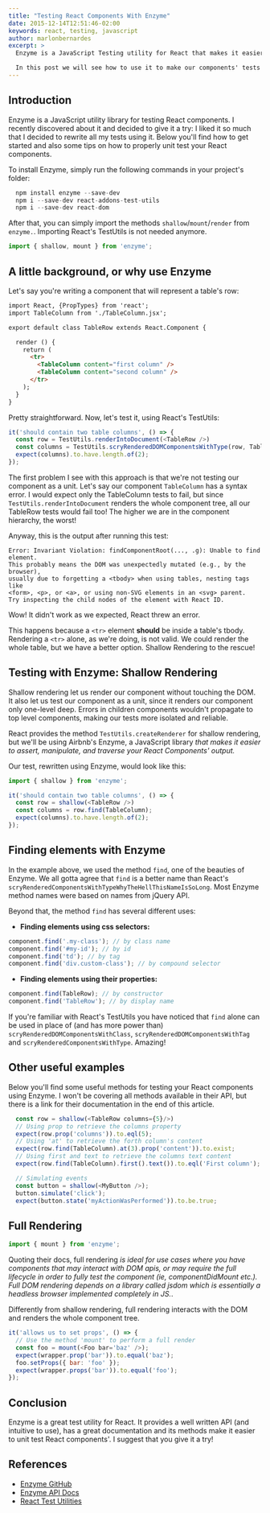 ```yaml
---
title: "Testing React Components With Enzyme"
date: 2015-12-14T12:51:46-02:00
keywords: react, testing, javascript
author: marlonbernardes
excerpt: >
  Enzyme is a JavaScript Testing utility for React that makes it easier to assert, manipulate, and traverse your React Components' output.

  In this post we will see how to use it to make our components' tests more isolated and reliable.
---
```


## Introduction

Enzyme is a JavaScript utility library for testing React components. I recently discovered about it and decided to give it a try: I liked it so much that I decided to rewrite all my tests using it. Below you'll find how to get started and also some tips on how to properly unit test your React components.

To install Enzyme, simply run the following commands in your project's folder:

```js
  npm install enzyme --save-dev
  npm i --save-dev react-addons-test-utils
  npm i --save-dev react-dom
```

After that, you can simply import the methods `shallow`/`mount`/`render` from `enzyme.`. Importing React's TestUtils is not needed anymore.

```js
import { shallow, mount } from 'enzyme';
```

## A little background, or why use Enzyme

Let's say you're writing a component that will represent a table's row:

```html
import React, {PropTypes} from 'react';
import TableColumn from './TableColumn.jsx';

export default class TableRow extends React.Component {

  render () {
    return (
      <tr>
        <TableColumn content="first column" />
        <TableColumn content="second column" />
      </tr>
    );
  }
}

```

Pretty straightforward. Now, let's test it, using React's TestUtils:

```js
it('should contain two table columns', () => {
  const row = TestUtils.renderIntoDocument(<TableRow />)
  const columns = TestUtils.scryRenderedDOMComponentsWithType(row, TableColumn);
  expect(columns).to.have.length.of(2);
});
```

The first problem I see with this approach is that we're not testing our component as a unit. Let's say our component `TableColumn` has a syntax error. I would expect only the TableColumn tests to fail, but since `TestUtils.renderIntoDocument` renders the whole component tree, all our TableRow tests would fail too! The higher we are in the component hierarchy, the worst!

Anyway, this is the output after running this test:

```
Error: Invariant Violation: findComponentRoot(..., .g): Unable to find element.
This probably means the DOM was unexpectedly mutated (e.g., by the browser),
usually due to forgetting a <tbody> when using tables, nesting tags like
<form>, <p>, or <a>, or using non-SVG elements in an <svg> parent.
Try inspecting the child nodes of the element with React ID.
```

Wow! It didn't work as we expected, React threw an error.

This happens because a `<tr>` element **should** be inside a table's tbody. Rendering a `<tr>` alone, as we're doing, is not valid. We could render the whole table, but we have a better option. Shallow Rendering to the rescue!

## Testing with Enzyme: Shallow Rendering

Shallow rendering let us render our component without touching the DOM. It also let us test our component as a unit, since it renders our component only one-level deep. Errors in children components wouldn't propagate to top level components, making our tests more isolated and reliable.

React provides the method `TestUtils.createRenderer` for shallow rendering, but we'll be using Airbnb's Enzyme, a JavaScript library *that makes it easier to assert, manipulate, and traverse your React Components' output.*

Our test, rewritten using Enzyme, would look like this:

```js
import { shallow } from 'enzyme';

it('should contain two table columns', () => {
  const row = shallow(<TableRow />)
  const columns = row.find(TableColumn);
  expect(columns).to.have.length.of(2);
});
```

## Finding elements with Enzyme

In the example above, we used the method `find`, one of the beauties of Enzyme. We all gotta agree that `find` is a better name than React's  `scryRenderedComponentsWithTypeWhyTheHellThisNameIsSoLong`. Most Enzyme method names were based on names from jQuery API.

Beyond that, the method `find` has several different uses:

  - **Finding elements using css selectors:**

```js
component.find('.my-class'); // by class name
component.find('#my-id'); // by id
component.find('td'); // by tag
component.find('div.custom-class'); // by compound selector
```

  - **Finding elements using their properties:**

```js
component.find(TableRow); // by constructor
component.find('TableRow'); // by display name
```

If you're familiar with React's TestUtils you have noticed that `find` alone can be used in place of (and has more power than)  `scryRenderedDOMComponentsWithClass`, `scryRenderedDOMComponentsWithTag` and `scryRenderedComponentsWithType`. Amazing!

## Other useful examples

Below you'll find some useful methods for testing your React components using Enzyme. I won't be covering all methods available in their API, but there is a link for their documentation in the end of this article.

```js
  const row = shallow(<TableRow columns={5}/>)
  // Using prop to retrieve the columns property
  expect(row.prop('columns')).to.eql(5);
  // Using 'at' to retrieve the forth column's content
  expect(row.find(TableColumn).at(3).prop('content')).to.exist;
  // Using first and text to retrieve the columns text content
  expect(row.find(TableColumn).first().text()).to.eql('First column');

  // Simulating events
  const button = shallow(<MyButton />);
  button.simulate('click');
  expect(button.state('myActionWasPerformed')).to.be.true;
```

## Full Rendering

```js
import { mount } from 'enzyme';
```

Quoting their docs, full rendering  *is ideal for use cases where you have components that may interact with DOM apis, or may require the full lifecycle in order to fully test the component (ie, componentDidMount etc.). Full DOM rendering depends on a library called jsdom which is essentially a headless browser implemented completely in JS.*.

Differently from shallow rendering, full rendering interacts with the DOM and renders the whole component tree.

```js
it('allows us to set props', () => {
  // Use the method 'mount' to perform a full render
  const foo = mount(<Foo bar='baz' />);
  expect(wrapper.prop('bar')).to.equal('baz');
  foo.setProps({ bar: 'foo' });
  expect(wrapper.props('bar')).to.equal('foo');
});
```

## Conclusion

Enzyme is a great test utility for React. It provides a well written API (and intuitive to use), has a great documentation and its methods make it easier to unit test React components'. I suggest that you give it a try!


## References

- [Enzyme GitHub](https://github.com/airbnb/enzyme)
- [Enzyme API Docs](http://airbnb.io/enzyme/)
- [React Test Utilities](https://facebook.github.io/react/docs/test-utils.html)

